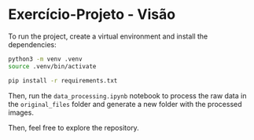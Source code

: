 # Exercício-Projeto - Visão

To run the project, create a virtual environment and install the dependencies:

```bash
python3 -m venv .venv
source .venv/bin/activate

pip install -r requirements.txt
```

Then, run the `data_processing.ipynb` notebook to process the raw data in the
`original_files` folder and generate a new folder with the processed images.

Then, feel free to explore the repository.